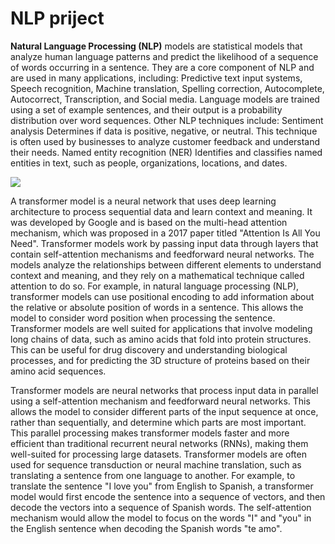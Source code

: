# **NLP priject**


**Natural Language Processing (NLP)** models are statistical models that analyze human language patterns and predict the likelihood of a sequence of words occurring in a sentence. They are a core component of NLP and are used in many applications, including:
Predictive text input systems, Speech recognition, Machine translation, Spelling correction, Autocomplete, Autocorrect, Transcription, and Social media. 
Language models are trained using a set of example sentences, and their output is a probability distribution over word sequences. 
Other NLP techniques include:
Sentiment analysis
Determines if data is positive, negative, or neutral. This technique is often used by businesses to analyze customer feedback and understand their needs.
Named entity recognition (NER)
Identifies and classifies named entities in text, such as people, organizations, locations, and dates. 


![](https://encrypted-tbn0.gstatic.com/images?q=tbn:ANd9GcR_j2070Sgf_33kXX9y5W_VRUGmqzZEzaprGw&usqp=CAU)

A transformer model is a neural network that uses deep learning architecture to process sequential data and learn context and meaning. It was developed by Google and is based on the multi-head attention mechanism, which was proposed in a 2017 paper titled "Attention Is All You Need". 
Transformer models work by passing input data through layers that contain self-attention mechanisms and feedforward neural networks. The models analyze the relationships between different elements to understand context and meaning, and they rely on a mathematical technique called attention to do so. For example, in natural language processing (NLP), transformer models can use positional encoding to add information about the relative or absolute position of words in a sentence. This allows the model to consider word position when processing the sentence. 
Transformer models are well suited for applications that involve modeling long chains of data, such as amino acids that fold into protein structures. This can be useful for drug discovery and understanding biological processes, and for predicting the 3D structure of proteins based on their amino acid sequences.

Transformer models are neural networks that process input data in parallel using a self-attention mechanism and feedforward neural networks. This allows the model to consider different parts of the input sequence at once, rather than sequentially, and determine which parts are most important. This parallel processing makes transformer models faster and more efficient than traditional recurrent neural networks (RNNs), making them well-suited for processing large datasets. 
Transformer models are often used for sequence transduction or neural machine translation, such as translating a sentence from one language to another. For example, to translate the sentence "I love you" from English to Spanish, a transformer model would first encode the sentence into a sequence of vectors, and then decode the vectors into a sequence of Spanish words. The self-attention mechanism would allow the model to focus on the words "I" and "you" in the English sentence when decoding the Spanish words "te amo". 
